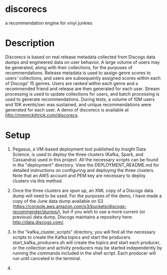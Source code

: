 # discorecs
a recommendation engine for vinyl junkies

# Description
Discorecs is based on real release metadata collected from Discogs data dumps and engineered data on user behavior. A large volume of users may be generated, along with their collections, for the purposes of recommendations. Release metadata is used to assign genre scores to users' collections, and users are subsequently assigned scores within each of Discogs' 15 genres. Users are ranked within each genre and a recommended friend and release are then generated for each user. Stream processing is used to update collections for users, and batch processing is used to generate recommendations. During tests, a volume of 10M users and 10K events/sec was sustained, and unique recommendations were generated for each user. A demo of discorecs is available at http://mmmckittrick.com/discorecs.

# Setup
1. Pegasus, a VM-based deployment tool published by Insight Data Science, is used to deploy the three clusters (Kafka, Spark, and Cassandra) used in this project. All the necessary scripts can be found in the "deployment" directory. View the DEPLOYMENT_README.md  for detailed instructions on configuring and deploying the three clusters. Note that an AWS account and PEM key are necessary to deploy clusters via this method.

2. Once the three clusters are spun up, an XML copy of a Discogs data dump will need to be used. For the purposes of the demo, I have made a copy of the June data dump available on S3 (https://console.aws.amazon.com/s3/buckets/discogs-recommender/dumps/), but if you wish to use a more current (or previous) data dump, Discogs maintains a repository here: http://data.discogs.com/.

3. In the "kafka_cluster_scripts" directory, you will find all the necessary scripts to create the Kafka topics and start the producers. start_kafka_producers.sh will create the topics and start each producer, or the collection and activity producers may be started independently by running the commands included in the shell script. Each producer will run until canceled in the terminal.

4. 

